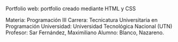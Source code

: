 Portfolio web: portfolio creado mediante HTML y CSS

Materia: Programación III 
Carrera: Tecnicatura Universitaria en Programación 
Universidad: Universidad Tecnológica Nacional (UTN) 
Profesor: Sar Fernández, Maximiliano 
Alumno: Blanco, Nazareno.

